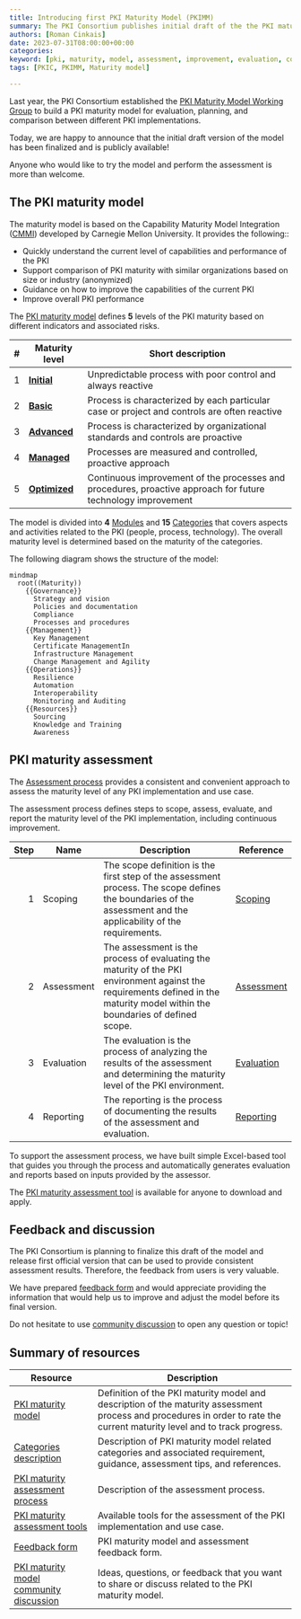 ```yaml
---
title: Introducing first PKI Maturity Model (PKIMM)
summary: The PKI Consortium publishes initial draft of the the PKI maturity model with related resources to help the industry build mature and future proof PKI including guidelines on how to evaluate the assessment and provide reporting to relying parties. The PKI maturity model is recognized as a standard for evaluation, planning, and comparison between different PKI implementations. In this blog post we are going to introduce the model.
authors: [Roman Cinkais]
date: 2023-07-31T08:00:00+00:00
categories:
keyword: [pki, maturity, model, assessment, improvement, evaluation, comparison, performance, capability, ability]
tags: [PKIC, PKIMM, Maturity model]

---
```


Last year, the PKI Consortium established the [PKI Maturity Model Working Group](/wg/pkimm/) to build a PKI maturity model for evaluation, planning, and comparison between different PKI implementations.

Today, we are happy to announce that the initial draft version of the model has been finalized and is publicly available!

Anyone who would like to try the model and perform the assessment is more than welcome.

## The PKI maturity model

The maturity model is based on the Capability Maturity Model Integration ([CMMI](https://en.wikipedia.org/wiki/Capability_Maturity_Model_Integration)) developed by Carnegie Mellon University. It provides the following::

- Quickly understand the current level of capabilities and performance of the PKI
- Support comparison of PKI maturity with similar organizations based on size or industry (anonymized)
- Guidance on how to improve the capabilities of the current PKI
- Improve overall PKI performance

The [PKI maturity model](https://pkic.org/pkimm/model/) defines **5** levels of the PKI maturity based on different indicators and associated risks.

| # | **Maturity level**                                                                      | **Short description**                                                                                        |
|---|-----------------------------------------------------------------------------------------|--------------------------------------------------------------------------------------------------------------|
| 1 | **[Initial](https://pkic.org/pkimm/model/maturity-levels/#initial-maturity-level)**     | Unpredictable process with poor control and always reactive                                                  |
| 2 | **[Basic](https://pkic.org/pkimm/model/maturity-levels/#basic-maturity-level)**         | Process is characterized by each particular case or project and controls are often reactive                  |
| 3 | **[Advanced](https://pkic.org/pkimm/model/maturity-levels/#advanced-maturity-level)**   | Process is characterized by organizational standards and controls are proactive                              |
| 4 | **[Managed](https://pkic.org/pkimm/model/maturity-levels/#managed-maturity-level)**     | Processes are measured and controlled, proactive approach                                                    |
| 5 | **[Optimized](https://pkic.org/pkimm/model/maturity-levels/#optimized-maturity-level)** | Continuous improvement of the processes and procedures, proactive approach for future technology improvement |

The model is divided into **4** [Modules](https://pkic.org/pkimm/model/maturity-modules/) and **15** [Categories](https://pkic.org/pkimm/model/maturity-categories) that covers aspects and activities related to the PKI (people, process, technology). The overall maturity level is determined based on the maturity of the categories.

The following diagram shows the structure of the model:

```mermaid
mindmap
  root((Maturity))
    {{Governance}}
      Strategy and vision
      Policies and documentation
      Compliance
      Processes and procedures
    {{Management}}
      Key Management
      Certificate ManagementIn
      Infrastructure Management
      Change Management and Agility
    {{Operations}}
      Resilience
      Automation
      Interoperability
      Monitoring and Auditing
    {{Resources}}
      Sourcing
      Knowledge and Training
      Awareness
```

## PKI maturity assessment

The [Assessment process](https://pkic.org/pkimm/assessment/) provides a consistent and convenient approach to assess the maturity level of any PKI implementation and use case.

The assessment process defines steps to scope, assess, evaluate, and report the maturity level of the PKI implementation, including continuous improvement.

| Step | Name       | Description                                                                                                                                                                    | Reference                                                   |
|-----:|------------|--------------------------------------------------------------------------------------------------------------------------------------------------------------------------------|-------------------------------------------------------------|
|    1 | Scoping    | The scope definition is the first step of the assessment process. The scope defines the boundaries of the assessment and the applicability of the requirements.                | [Scoping](https://pkic.org/pkimm/assessment/scoping/)       |
|    2 | Assessment | The assessment is the process of evaluating the maturity of the PKI environment against the requirements defined in the maturity model within the boundaries of defined scope. | [Assessment](https://pkic.org/pkimm/assessment/assessment/) |
|    3 | Evaluation | The evaluation is the process of analyzing the results of the assessment and determining the maturity level of the PKI environment.                                            | [Evaluation](https://pkic.org/pkimm/assessment/evaluation/) |
|    4 | Reporting  | The reporting is the process of documenting the results of the assessment and evaluation.                                                                                      | [Reporting](https://pkic.org/pkimm/assessment/reporting/)   |

To support the assessment process, we have built simple Excel-based tool that guides you through the process and automatically generates evaluation and reports based on inputs provided by the assessor.

The [PKI maturity assessment tool](https://docs.google.com/spreadsheets/d/1B232VV05YGNH28kbixmI7SSd3LTuns2C/edit?usp=drive_link&ouid=102943605657406341516&rtpof=true&sd=true) is available for anyone to download and apply.

## Feedback and discussion

The PKI Consortium is planning to finalize this draft of the model and release first official version that can be used to provide consistent assessment results.
Therefore, the feedback from users is very valuable.

We have prepared [feedback form](https://forms.gle/MLsD9LT9uQZceb5r5) and would appreciate providing the information that would help us to improve and adjust the model before its final version.

Do not hesitate to use [community discussion](https://github.com/orgs/pkic/discussions/categories/pki-maturity-model-pkimm) to open any question or topic!

## Summary of resources

| Resource                                                                                                                | Description                                                                                                                                                               |
|-------------------------------------------------------------------------------------------------------------------------|---------------------------------------------------------------------------------------------------------------------------------------------------------------------------|
| [PKI maturity model](https://pkic.org/pkimm/model/)                                                                     | Definition of the PKI maturity model and description of the maturity assessment process and procedures in order to rate the current maturity level and to track progress. |
| [Categories description](https://pkic.org/pkimm/categories/)                                                            | Description of PKI maturity model related categories and associated requirement, guidance, assessment tips, and references.                                               |
| [PKI maturity assessment process](https://pkic.org/pkimm/assessment/)                                                   | Description of the assessment process.                                                                                                                                    |
| [PKI maturity assessment tools](https://pkic.org/pkimm/tools/)                                                          | Available tools for the assessment of the PKI implementation and use case.                                                                                                |
| [Feedback form](https://forms.gle/7CgvuNoxaiTYbtK29)                                                                    | PKI maturity model and assessment feedback form.                                                                                                                          |
| [PKI maturity model community discussion](https://github.com/orgs/pkic/discussions/categories/pki-maturity-model-pkimm) | Ideas, questions, or feedback that you want to share or discuss related to the PKI maturity model.                                                                        |
